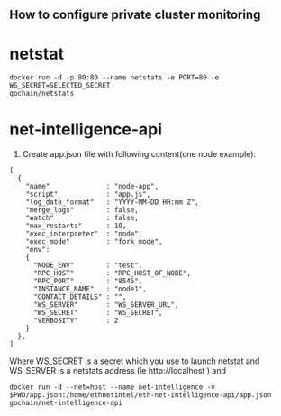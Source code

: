 ## How to configure private cluster monitoring
# netstat
```
docker run -d -p 80:80 --name netstats -e PORT=80 -e WS_SECRET=SELECTED_SECRET
gochain/netstats
```

# net-intelligence-api
1. Create app.json file with following content(one node example):
```
[
  {
    "name"              : "node-app",
    "script"            : "app.js",
    "log_date_format"   : "YYYY-MM-DD HH:mm Z",
    "merge_logs"        : false,
    "watch"             : false,
    "max_restarts"      : 10,
    "exec_interpreter"  : "node",
    "exec_mode"         : "fork_mode",
    "env":
    {
      "NODE_ENV"        : "test",
      "RPC_HOST"        : "RPC_HOST_OF_NODE",
      "RPC_PORT"        : "8545",
      "INSTANCE_NAME"   : "node1",
      "CONTACT_DETAILS" : "",
      "WS_SERVER"       : "WS_SERVER_URL",
      "WS_SECRET"       : "WS_SECRET",
      "VERBOSITY"       : 2
    }
  },
]
```

Where WS_SECRET is a secret which you use to launch netstat and WS_SERVER is a netstats address (ie http://localhost )
and
```
docker run -d --net=host --name net-intelligence -v $PWD/app.json:/home/ethnetintel/eth-net-intelligence-api/app.json  gochain/net-intelligence-api
```

